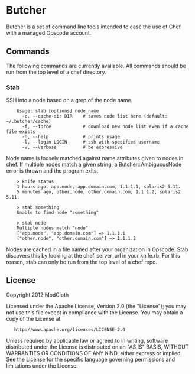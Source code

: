 # Butcher

Butcher is a set of command line tools intended to ease the use of Chef with a managed
Opscode account.

## Commands

The following commands are currently available. All commands should be run from the top
level of a chef directory.

### Stab

SSH into a node based on a grep of the node name.

        Usage: stab [options] node_name
          -c, --cache-dir DIR    # saves node list here (default: ~/.butcher/cache)
          -f, --force            # download new node list even if a cache file exists
          -h, --help             # prints usage
          -l, --login LOGIN      # ssh with specified username
          -v, --verbose          # be expressive

Node name is loosely matched against name attributes given to nodes in chef. If multiple
nodes match a given string, a Butcher::AmbiguousNode error is thrown and the program exits.

        > knife status
        1 hours ago, app.node, app.domain.com, 1.1.1.1, solaris2 5.11.
        5 minutes ago, other.node, other.domain.com, 1.1.1.2, solaris2 5.11.

        > stab something
        Unable to find node "something"

        > stab node
        Multiple nodes match "node"
        ["app.node", "app.domain.com"] => 1.1.1.1
        ["other.node", "other.domain.com"] => 1.1.1.2

Nodes are cached in a file named after your organization in Opscode. Stab discovers this
by looking at the chef_server_url in your knife.rb. For this reason, stab can only be run
from the top level of a chef repo.


## License

Copyright 2012 ModCloth

Licensed under the Apache License, Version 2.0 (the "License");
you may not use this file except in compliance with the License.
You may obtain a copy of the License at

       http://www.apache.org/licenses/LICENSE-2.0

Unless required by applicable law or agreed to in writing, software
distributed under the License is distributed on an "AS IS" BASIS,
WITHOUT WARRANTIES OR CONDITIONS OF ANY KIND, either express or implied.
See the License for the specific language governing permissions and
limitations under the License.

